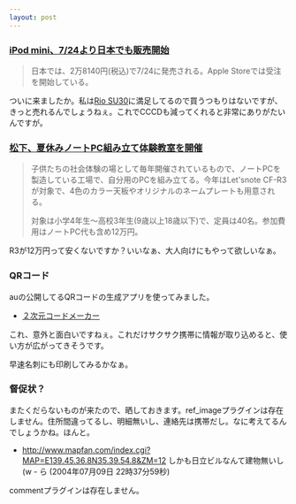 ```yaml
---
layout: post
---
```

<h3><a href="http://slashdot.jp/article.pl?sid=04/07/07/1343231&topic=52">iPod mini、7/24より日本でも販売開始</a></h3>
<blockquote><p>日本では、2万8140円(税込)で7/24に発売される。Apple Storeでは受注を開始している。</p>
</blockquote>
<p>ついに来ましたか。私は<a href="/?page=Rio+SU30" class="wikipage">Rio SU30</a>に満足してるので買うつもりはないですが、きっと売れるんでしょうねぇ。これでCCCDも減ってくれると非常にありがたいんですが。</p>
<h3><a href="http://pc.watch.impress.co.jp/docs/2004/0707/pana.htm">松下、夏休みノートPC組み立て体験教室を開催</a></h3>
<blockquote><p>子供たちの社会体験の場として毎年開催されているもので、ノートPCを製造している工場で、自分用のPCを組み立てる。今年はLet'snote CF-R3が対象で、4色のカラー天板やオリジナルのネームプレートも用意される。</p>
<p>対象は小学4年生〜高校3年生(9歳以上18歳以下)で、定員は40名。参加費用はノートPC代も含め12万円。</p>
</blockquote>
<p>R3が12万円って安くないですか？いいなぁ、大人向けにもやって欲しいなぁ。</p>
<h3>QRコード</h3>
<p>auの公開してるQRコードの生成アプリを使ってみました。</p>
<ul>
<li><a href="http://www.au.kddi.com/ezfactory/tec/two_dimensions/index.html">２次元コードメーカー</a></li>
</ul>
<p>これ、意外と面白いですねぇ。これだけサクサク携帯に情報が取り込めると、使い方が広がってきそうです。</p>
<p>早速名刺にも印刷してみるかなぁ。</p>
<h3>督促状？</h3>
<p>またくだらないものが来たので、晒しておきます。<span class="error">ref_imageプラグインは存在しません。</span>住所間違ってるし、明細無いし、連絡先は携帯だし。なに考えてるんでしょうかね。ほんと。</p>
<ul>
<li><a href="http://www.mapfan.com/index.cgi?MAP=E139.45.36.8N35.39.54.8&ZM=12">http://www.mapfan.com/index.cgi?MAP=E139.45.36.8N35.39.54.8&amp;ZM=12</a>   しかも日立ビルなんて建物無いし(w - ら (2004年07月09日 22時37分59秒)</li>
</ul>
<p><span class="error">commentプラグインは存在しません。</span> </p>
